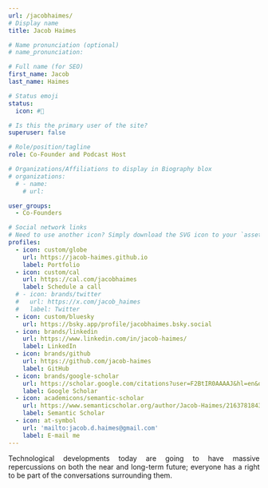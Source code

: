 ```yaml
---
url: /jacobhaimes/
# Display name
title: Jacob Haimes

# Name pronunciation (optional)
# name_pronunciation: 

# Full name (for SEO)
first_name: Jacob
last_name: Haimes

# Status emoji
status:
  icon: #🎲

# Is this the primary user of the site?
superuser: false

# Role/position/tagline
role: Co-Founder and Podcast Host

# Organizations/Affiliations to display in Biography blox
# organizations:
  # - name: 
    # url: 

user_groups:
  - Co-Founders

# Social network links
# Need to use another icon? Simply download the SVG icon to your `assets/media/icons/` folder.
profiles:
  - icon: custom/globe
    url: https://jacob-haimes.github.io
    label: Portfolio
  - icon: custom/cal
    url: https://cal.com/jacobhaimes
    label: Schedule a call
  # - icon: brands/twitter
  #   url: https://x.com/jacob_haimes
  #   label: Twitter
  - icon: custom/bluesky
    url: https://bsky.app/profile/jacobhaimes.bsky.social
  - icon: brands/linkedin
    url: https://www.linkedin.com/in/jacob-haimes/
    label: LinkedIn
  - icon: brands/github
    url: https://github.com/jacob-haimes
    label: GitHub
  - icon: brands/google-scholar
    url: https://scholar.google.com/citations?user=F2BtIR0AAAAJ&hl=en&oi=sra
    label: Google Scholar
  - icon: academicons/semantic-scholar
    url: https://www.semanticscholar.org/author/Jacob-Haimes/2163781843
    label: Semantic Scholar
  - icon: at-symbol
    url: 'mailto:jacob.d.haimes@gmail.com'
    label: E-mail me
---
```


<div style="text-align: justify">Technological developments today are going to have massive repercussions on both the near and long-term future; everyone has a right to be part of the conversations surrounding them.</div>


